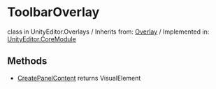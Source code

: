 # ToolbarOverlay
class in UnityEditor.Overlays
 / Inherits from: <a href="https://docs.unity3d.com/6000.1/Documentation/ScriptReference/Overlay.html">Overlay</a> / Implemented in: <a href="https://docs.unity3d.com/6000.1/Documentation/ScriptReference/UnityEditor.CoreModule.html">UnityEditor.CoreModule</a>

## Methods
- <a href="https://docs.unity3d.com/6000.1/Documentation/ScriptReference/ToolbarOverlay.CreatePanelContent.html">CreatePanelContent</a> returns VisualElement
